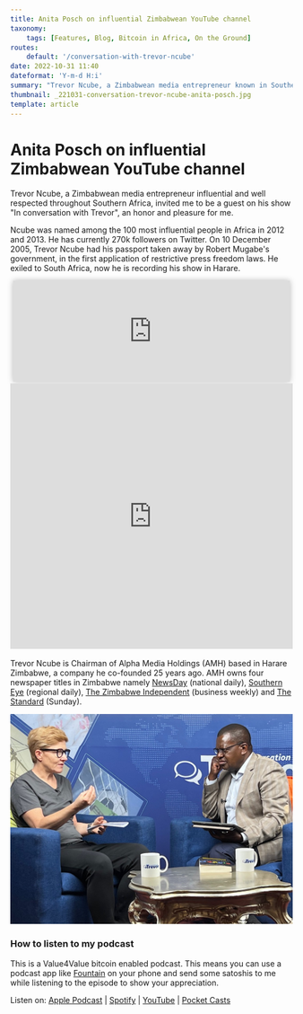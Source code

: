 ```yaml
---
title: Anita Posch on influential Zimbabwean YouTube channel
taxonomy:
    tags: [Features, Blog, Bitcoin in Africa, On the Ground]
routes:
    default: '/conversation-with-trevor-ncube'
date: 2022-10-31 11:40
dateformat: 'Y-m-d H:i'
summary: "Trevor Ncube, a Zimbabwean media entrepreneur known in Southern Africa, invited me to be a guest on his show \"In Conversation with Trevor\" to discuss Bitcoin."
thumbnail: _221031-conversation-trevor-ncube-anita-posch.jpg
template: article
---
```


# Anita Posch on influential Zimbabwean YouTube channel

Trevor Ncube, a Zimbabwean media entrepreneur influential and well respected throughout Southern Africa, invited me to be a guest on his show "In conversation with Trevor", an honor and pleasure for me.

Ncube was named among the 100 most influential people in Africa in 2012 and 2013. He has currently 270k followers on Twitter. On 10 December 2005, Trevor Ncube had his passport taken away by Robert Mugabe's government, in the first application of restrictive press freedom laws. He exiled to South Africa, now he is recording his show in Harare.

<iframe src="https://www.vodio.fr/frameplay.php?idref=25734&urlref=1" style="border: 0px none; box-shadow: rgba(0, 0, 0, 0.28) 0px 0px 10px; width: calc(100% - 10px); height: 180px; margin-left: 5px; padding: 0;" scrolling="no"></iframe>

<iframe width="100%" height="473" src="https://www.youtube.com/embed/Isrhajmf9cc" title="YouTube video player" frameborder="0" allow="accelerometer; autoplay; clipboard-write; encrypted-media; gyroscope; picture-in-picture" allowfullscreen></iframe>

Trevor Ncube is Chairman of Alpha Media Holdings (AMH) based in Harare Zimbabwe, a company he co-founded 25 years ago. AMH owns four newspaper titles in Zimbabwe namely [NewsDay](https://www.newsday.co.zw/) (national daily), [Southern Eye](https://www.southerneye.co.zw/) (regional daily), [The Zimbabwe Independent](http://theindependent.co.zw/) (business weekly) and [The Standard](https://thestandard.newsday.co.zw/) (Sunday).

![](_221031-conversation-trevor-ncube-anita-posch.jpg)

### How to listen to my podcast

This is a Value4Value bitcoin enabled podcast. This means you can use a podcast app like [Fountain](https://fountain.fm) on your phone and send some satoshis to me while listening to the episode to show your appreciation. 

Listen on: [Apple Podcast](https://podcasts.apple.com/at/podcast/bitcoin-co/id1432576313) | [Spotify](https://open.spotify.com/show/0EJu3cMWF0AMxeO8NMH71z) | [YouTube](https://www.youtube.com/playlist?list=PL2zepPkogWotoUrb4T2XjLHa3SGHT5IX-) | [Pocket Casts](https://pca.st/YYPf) 

